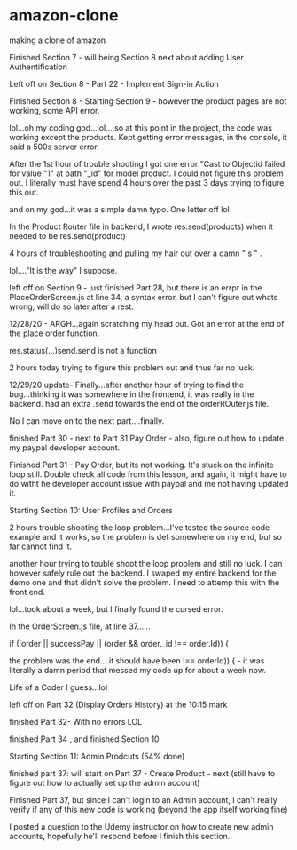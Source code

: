 # amazon-clone
making a clone of amazon

Finished Section 7 - will being Section 8 next about adding User Authentification 

Left off on Section 8 - Part 22 - Implement Sign-in Action

Finished Section 8 - Starting Section 9 - however the product pages are not working, some API error. 

lol...oh my coding god...lol....so at this point in the project, the code was working except the products. Kept getting error messages, in the console, it said a 500s server error. 

After the 1st hour of trouble shooting I got one error "Cast to Objectid failed for value "1" at path "_id" for model product. I could not figure this problem out. I literally must have spend 4 hours over the past 3 days trying to figure this out. 

and on my god...it was a simple damn typo. One letter off lol

In the Product Router file in backend, I wrote res.send(products) when it needed to be res.send(product)

4 hours of troubleshooting and pulling my hair out over a damn " s " . 

lol...."It is the way" I suppose. 

left off on Section 9 - just finished Part 28, but there is an errpr in the PlaceOrderScreen.js at line 34, a syntax error, but I can't figure out whats wrong, will do so later after a rest. 


12/28/20 - ARGH...again scratching my head out. Got an error at the end of the place order function. 

res.status(...)send.send is not a function

2 hours today trying to figure this problem out and thus far no luck. 

12/29/20 update- Finally...after another hour of trying to find the bug...thinking it was somewhere in the frontend, it was really in the backend. had an extra .send towards the end of the orderROuter.js file.

No I can move on to the next part....finally. 

finished Part 30 - next to Part 31  Pay Order - also, figure out how to update my paypal developer account.

Finished Part 31 - Pay Order, but its not working. It's stuck on the infinite loop still. Double check all code from this lesson, and again, it might have to do witht he developer account issue with paypal and me not having updated it.

Starting Section 10: User Profiles and Orders

2 hours trouble shooting the loop problem...I've tested the source code example and it works, so the problem is def somewhere on my end, but so far cannot find it. 

another hour trying to touble shoot the loop problem and still no luck. I can however safely rule out the backend. I swaped my entire backend for the demo one and that didn't solve the problem. I need to attemp this with the front end.

lol...took about a week, but I finally found the cursed error.

In the OrderScreen.js file, at line 37......

if (!order || successPay || (order && order._id !== order.Id)) {

the problem was the end....it should have been   !== orderId)) {  - it was literally a damn period that messed my code up for about a week now. 

Life of a Coder I guess...lol

left off on Part 32  (Display Orders History) at the 10:15 mark

finished Part 32- With no errors LOL

finished Part 34 , and finished Section 10

Starting Section 11: Admin Prodcuts (54% done)

finished part 37: will start on Part 37 - Create Product -  next (still have to figure out how to actually set up the admin account)

Finished Part 37, but since I can't login to an Admin account, I can't really verify if any of this new code is working (beyond the app itself working fine)

I posted a question to the Udemy instructor on how to create new admin accounts, hopefully he'll respond before I finish this section. 
